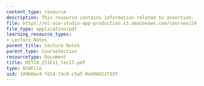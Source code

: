 ```yaml
---
content_type: resource
description: This resource contains information related to assertion.
file: https://ol-ocw-studio-app-production.s3.amazonaws.com/courses/24-251-introduction-to-philosophy-of-language-fall-2011/109b0ac47d147ac8c5a50eb98d22f197_MIT24_251F11_lec17.pdf
file_type: application/pdf
learning_resource_types:
- Lecture Notes
parent_title: Lecture Notes
parent_type: CourseSection
resourcetype: Document
title: MIT24_251F11_lec17.pdf
type: OCWFile
uid: 109b0ac4-7d14-7ac8-c5a5-0eb98d22f197
---
```

